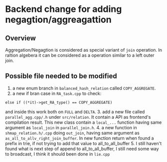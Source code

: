 
# Backend change for adding negagtion/aggreagattion


## Overview

Aggregation/Negagtion is considered as special variant of `join` operation. In raltion algebera it can be considered as a operation similar to a left outer join.

## Possible file needed to be modified


1. a new enum branch in `balanced_hash_relation` called `COPY_AGGREGATE`.
2. a new if bran case in `RA_task.cpp` to check:
```
else if ((*it)->get_RA_type() == COPY_AGGREGATE)
```
and inside this work both on `FULL` and `DELTA`.
3. add a new file called `parallel_agg.cpp/.h` under `src/relation`. It contain a API as frontend's compilation result.
   This new class contain a `local_...` function having same argument as `local_join` in `parallel_join.h`.
4. a new function in `shmap_relation.h/.cpp` doing `out_join`, having same argument as `as_all_to_allv_right_join_buffer`.
   In new function return when found a prefix in trie, if not trying to add that value to all_to_all_buffer
5. I still haven't found what is next step of append to all_to_all_buffer, I still need some way to broadcast, I think it should been done in `lie.cpp`
